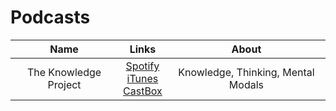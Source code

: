 # Podcasts

|          Name         |            Links           |       About       |
|:---------------------:|:--------------------------:|:-----------------:|
| The Knowledge Project | [Spotify][tkp1] <br> [iTunes][tkp2] <br> [CastBox][tkp3] | Knowledge, Thinking, Mental Modals |

[tkp1]:(https://open.spotify.com/show/1VyK52NSZHaDKeMJzT4TSM)
[tkp2]:(https://itunes.apple.com/us/podcast/the-knowledge-project-a-farnam-street-podcast/id990149481?mt=2)
[tkp3]:(https://castbox.fm/channel/The-Knowledge-Project%3A-A-Farnam-Street-Podcast-id557?country=gb)

